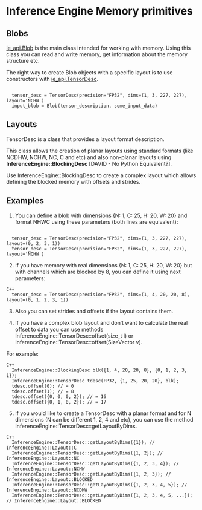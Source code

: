 # Inference Engine Memory primitives

## Blobs

[ie_api.Blob](https://docs.openvinotoolkit.org/2021.1/ie_python_api/classie__api_1_1Blob.html) is the main class intended for working with memory. Using this class you can read and write memory, get information about the memory structure etc.

The right way to create Blob objects with a specific layout is to use constructors with [ie_api.TensorDesc](https://docs.openvinotoolkit.org/2021.1/ie_python_api/classie__api_1_1TensorDesc.html).

<pre><code>
  tensor_desc = TensorDesc(precision="FP32", dims=(1, 3, 227, 227), layout='NCHW')
  input_blob = Blob(tensor_description, some_input_data)
</code></pre>

## Layouts

TensorDesc is a class that provides a layout format description.

This class allows the creation of planar layouts using standard formats (like NCDHW, NCHW, NC, C and etc) and also non-planar layouts using **InferenceEngine::BlockingDesc** [DAVID - No Python Equivalent?].

Use InferenceEngine::BlockingDesc to create a complex layout which allows defining the blocked memory with offsets and strides.

## Examples

1. You can define a blob with dimensions {N: 1, C: 25, H: 20, W: 20} and format NHWC using these parameters (both lines are equivalent):

<pre><code>
  tensor_desc = TensorDesc(precision="FP32", dims=(1, 3, 227, 227), layout=(0, 2, 3, 1))
  tensor_desc = TensorDesc(precision="FP32", dims=(1, 3, 227, 227), layout='NCHW')
</code></pre>


2. If you have memory with real dimensions {N: 1, C: 25, H: 20, W: 20} but with channels which are blocked by 8, you can define it using next parameters:

<pre><code>C++
  tensor_desc = TensorDesc(precision="FP32", dims=(1, 4, 20, 20, 8), layout=(0, 1, 2, 3, 1))
</code></pre>

3. Also you can set strides and offsets if the layout contains them.

4. If you have a complex blob layout and don’t want to calculate the real offset to data you can use methods InferenceEngine::TensorDesc::offset(size_t l) or InferenceEngine::TensorDesc::offset(SizeVector v).

For example:
<pre><code>C++
  InferenceEngine::BlockingDesc blk({1, 4, 20, 20, 8}, {0, 1, 2, 3, 1});
  InferenceEngine::TensorDesc tdesc(FP32, {1, 25, 20, 20}, blk);
  tdesc.offset(0); // = 0
  tdesc.offset(1); // = 8
  tdesc.offset({0, 0, 0, 2}); // = 16
  tdesc.offset({0, 1, 0, 2}); // = 17
</code></pre>

5. If you would like to create a TensorDesc with a planar format and for N dimensions (N can be different 1, 2, 4 and etc), you can use the method InferenceEngine::TensorDesc::getLayoutByDims.

<pre><code>C++
  InferenceEngine::TensorDesc::getLayoutByDims({1}); // InferenceEngine::Layout::C
  InferenceEngine::TensorDesc::getLayoutByDims({1, 2}); // InferenceEngine::Layout::NC
  InferenceEngine::TensorDesc::getLayoutByDims({1, 2, 3, 4}); // InferenceEngine::Layout::NCHW
  InferenceEngine::TensorDesc::getLayoutByDims({1, 2, 3}); // InferenceEngine::Layout::BLOCKED
  InferenceEngine::TensorDesc::getLayoutByDims({1, 2, 3, 4, 5}); // InferenceEngine::Layout::NCDHW
  InferenceEngine::TensorDesc::getLayoutByDims({1, 2, 3, 4, 5, ...}); // InferenceEngine::Layout::BLOCKED
</code></pre>

